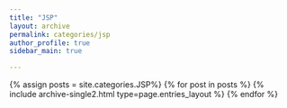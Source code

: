 ```yaml
---
title: "JSP"
layout: archive
permalink: categories/jsp
author_profile: true
sidebar_main: true

---
```


{% assign posts = site.categories.JSP%}
{% for post in posts %} {% include archive-single2.html type=page.entries_layout %} {% endfor %}